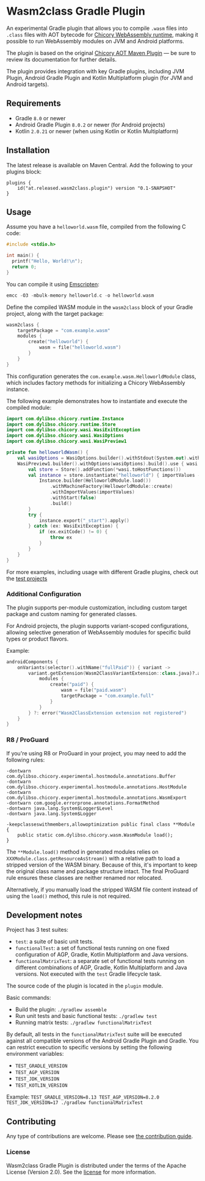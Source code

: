 # Wasm2class Gradle Plugin

An experimental Gradle plugin that allows you to compile `.wasm` files into `.class` files with AOT bytecode for
[Chicory WebAssembly runtime][Chicory], making it possible to run WebAssembly modules on JVM and Android platforms.

The plugin is based on the original [Chicory AOT Maven Plugin] — be sure to review its documentation for further details.

The plugin provides integration with key Gradle plugins, including JVM Plugin, Android Gradle Plugin and 
Kotlin Multiplatform plugin (for JVM and Android targets).

[Chicory]: https://chicory.dev/
[Chicory AOT Maven Plugin]: https://chicory.dev/docs/experimental/aot#pre-compiled-aot

## Requirements

* Gradle `8.0` or newer
* Android Gradle Plugin `8.0.2` or newer (for Android projects)
* Kotlin `2.0.21` or newer (when using Kotlin or Kotlin Multiplatform)

## Installation

The latest release is available on Maven Central. Add the following to your plugins block:

```
plugins { 
    id("at.released.wasm2class.plugin") version "0.1-SNAPSHOT"
}
```

## Usage

Assume you have a `helloworld.wasm` file, compiled from the following C code:

```c
#include <stdio.h>

int main() {
  printf("Hello, World!\n");
  return 0;
}
```

You can compile it using [Emscripten](https://emscripten.org/):

```c
emcc -O3 -mbulk-memory helloworld.c -o helloworld.wasm
```

Define the compiled WASM module in the `wasm2class` block of your Gradle project, along with the target package:

```kotlin
wasm2class {
    targetPackage = "com.example.wasm"
    modules {
        create("helloworld") {
            wasm = file("helloworld.wasm")
        }
    }
}
```

This configuration generates the `com.example.wasm.HelloworldModule` class, which includes factory methods
for initializing a Chicory WebAssembly instance.

The following example demonstrates how to instantiate and execute the compiled module:

```kotlin
import com.dylibso.chicory.runtime.Instance
import com.dylibso.chicory.runtime.Store
import com.dylibso.chicory.wasi.WasiExitException
import com.dylibso.chicory.wasi.WasiOptions
import com.dylibso.chicory.wasi.WasiPreview1

private fun helloworldWasm() {
    val wasiOptions = WasiOptions.builder().withStdout(System.out).withStderr(System.err).build()
    WasiPreview1.builder().withOptions(wasiOptions).build().use { wasi ->
        val store = Store().addFunction(*wasi.toHostFunctions())
        val instance = store.instantiate("helloworld") { importValues ->
            Instance.builder(HelloworldModule.load())
                .withMachineFactory(HelloworldModule::create)
                .withImportValues(importValues)
                .withStart(false)
                .build()
        }
        try {
            instance.export("_start").apply()
        } catch (ex: WasiExitException) {
            if (ex.exitCode() != 0) {
                throw ex
            }
        }
    }
}
```

For more examples, including usage with different Gradle plugins, check out the [test projects](https://github.com/illarionov/wasm2class-gradle-plugin/tree/main/plugin/testFixtures/projects)

### Additional Configuration

The plugin supports per-module customization, including custom target package and custom naming for generated classes.

For Android projects, the plugin supports variant-scoped configurations, allowing selective generation of WebAssembly
modules for specific build types or product flavors. 

Example:

```kotlin
androidComponents {
    onVariants(selector().withName("fullPaid")) { variant ->
        variant.getExtension(Wasm2ClassVariantExtension::class.java)?.apply {
            modules {
                create("paid") {
                    wasm = file("paid.wasm")
                    targetPackage = "com.example.full"
                }
            }
        } ?: error("Wasm2ClassExtension extension not registered")
    }
}
```

###  R8 / ProGuard

If you're using R8 or ProGuard in your project, you may need to add the following rules:

```
-dontwarn com.dylibso.chicory.experimental.hostmodule.annotations.Buffer
-dontwarn com.dylibso.chicory.experimental.hostmodule.annotations.HostModule
-dontwarn com.dylibso.chicory.experimental.hostmodule.annotations.WasmExport
-dontwarn com.google.errorprone.annotations.FormatMethod
-dontwarn java.lang.System$Logger$Level
-dontwarn java.lang.System$Logger

-keepclasseswithmembers,allowoptimization public final class **Module {
    public static com.dylibso.chicory.wasm.WasmModule load();
}
```

The `**Module.load()` method in generated modules relies on `XXXModule.class.getResourceAsStream()` 
with a relative path to load a stripped version of the WASM binary. Because of this, it's important to keep 
the original class name and package structure intact. The final ProGuard rule ensures these classes are 
neither renamed nor relocated.

Alternatively, if you manually load the stripped WASM file content instead of using the `load()` method, 
this rule is not required.

## Development notes

Project has 3 test suites:

- `test`: a suite of basic unit tests.
- `functionalTest`: a set of functional tests running on one fixed configuration of AGP, Gradle, Kotlin Multiplatform
  and Java versions.
- `functionalMatrixTest`: a separate set of functional tests running on different combinations of AGP, Gradle,
  Kotlin Multiplatform and Java versions. Not executed with the `test` Gradle lifecycle task.

The source code of the plugin is located in the `plugin` module.

Basic commands:

- Build the plugin: `./gradlew assemble`
- Run unit tests and basic functional tests: `./gradlew test`
- Running matrix tests: `./gradlew functionalMatrixTest`

By default, all tests in the `functionalMatrixTest` suite will be executed against all compatible versions of the
Android Gradle Plugin and Gradle. You can restrict execution to specific versions by setting the following environment
variables:

- `TEST_GRADLE_VERSION`
- `TEST_AGP_VERSION`
- `TEST_JDK_VERSION`
- `TEST_KOTLIN_VERSION`

Example: `TEST_GRADLE_VERSION=8.13 TEST_AGP_VERSION=8.2.0 TEST_JDK_VERSION=17 ./gradlew functionalMatrixTest`

## Contributing

Any type of contributions are welcome. Please see [the contribution guide](CONTRIBUTING.md).

### License

Wasm2class Gradle Plugin is distributed under the terms of the Apache License (Version 2.0). See the
[license](https://github.com/illarionov/wasm2class-gradle-plugin/blob/main/LICENSE) for more information.
